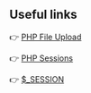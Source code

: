 ## Useful links

:point_right: [PHP File Upload](https://www.w3schools.com/php/php_file_upload.asp)

:point_right: [PHP Sessions](https://www.w3schools.com/php/php_sessions.asp)

:point_right: [$_SESSION](https://www.php.net/manual/en/reserved.variables.session.php)